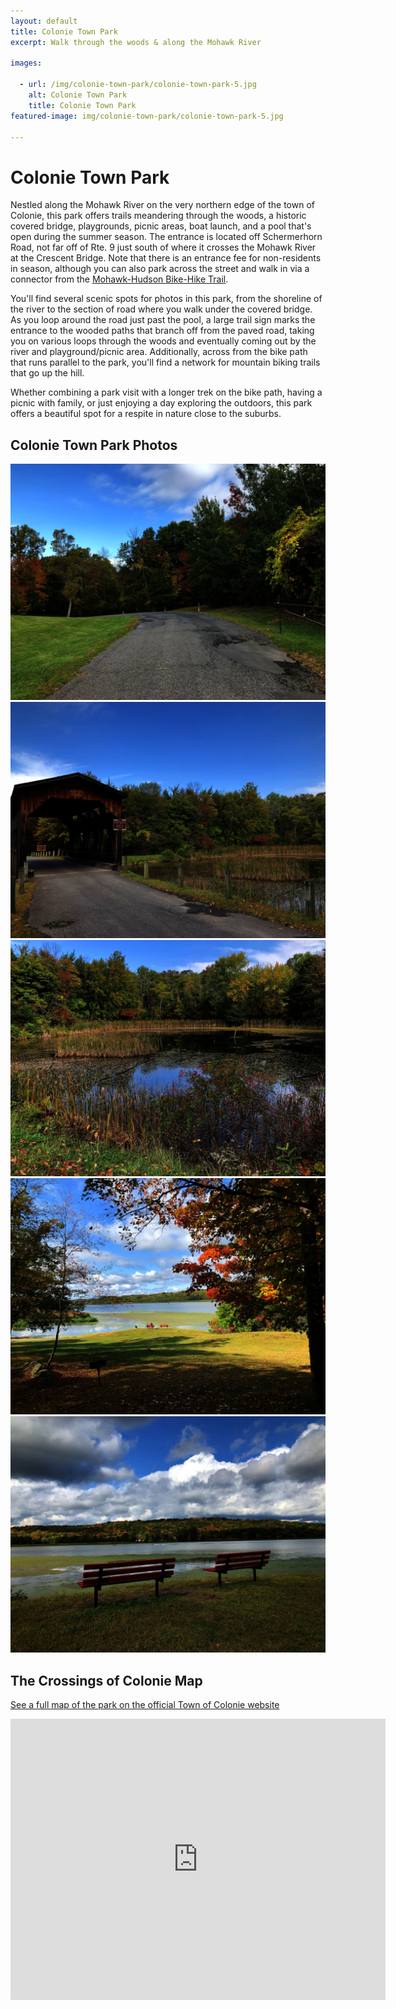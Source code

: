```yaml
---
layout: default
title: Colonie Town Park
excerpt: Walk through the woods & along the Mohawk River

images:

  - url: /img/colonie-town-park/colonie-town-park-5.jpg
    alt: Colonie Town Park
    title: Colonie Town Park
featured-image: img/colonie-town-park/colonie-town-park-5.jpg

---
```


<h1>Colonie Town Park</h1>

<p>Nestled along the Mohawk River on the very northern edge of the town of Colonie, this park offers trails meandering through the woods, a historic covered bridge, playgrounds, picnic areas, boat launch, and a pool that's open during the summer season. The entrance is located off Schermerhorn Road, not far off of Rte. 9 just south of where it crosses the Mohawk River at the Crescent Bridge. Note that there is an entrance fee for non-residents in season, although you can also park across the street and walk in via a connector from the <a href="https://newyorktrailheads.com/2016/06/04/Mohawk-Hudson-Bike-Hike-Trail.html">Mohawk-Hudson Bike-Hike Trail</a>.</p>

<p>You'll find several scenic spots for photos in this park, from the shoreline of the river to the section of road where you walk under the covered bridge. As you loop around the road just past the pool, a large trail sign marks the entrance to the wooded paths that branch off from the paved road, taking you on various loops through the woods and eventually coming out by the river and playground/picnic area. Additionally, across from the bike path that runs parallel to the park, you'll find a network for mountain biking trails that go up the hill.</p>

<p>Whether combining a park visit with a longer trek on the bike path, having a picnic with family, or just enjoying a day exploring the outdoors, this park offers a beautiful spot for a respite in nature close to the suburbs.</p>

<h2>Colonie Town Park Photos</h2>

<div class="fotorama" data-nav="thumbs" data-width="100%"
                     data-ratio="800/600"
                     data-min-width="100%"
                     data-max-width="1000"
                     data-min-height="300"
                     data-max-height="100%" 
             data-arrows="true">
<img src="/img/colonie-town-park/colonie-town-park-1.jpg" alt="Colonie Town Park Trail">
<img src="/img/colonie-town-park/colonie-town-park-2.jpg" alt="Covered Bridge">
<img src="/img/colonie-town-park/colonie-town-park-3.jpg" alt="Pond">
<img src="/img/colonie-town-park/colonie-town-park-4.jpg" alt="Mohawk River in Fall">
<img src="/img/colonie-town-park/colonie-town-park-5.jpg" alt="Benches by Mohawk River">
</div>

<h2 id="trailmap">The Crossings of Colonie Map</h2>

<p>
<a href="https://www.colonie.org/departments/parksandrec/thecrossings/">See a full map of the park on the official Town of Colonie website</a></p>

<div class="google-maps">
<iframe src="https://www.google.com/maps/embed?pb=!1m18!1m12!1m3!1d887.1513310744566!2d-73.7447815997588!3d42.79538019192142!2m3!1f0!2f0!3f0!3m2!1i1024!2i768!4f13.1!3m3!1m2!1s0x89de11f4d2ceeba1%3A0xf971c4ecef371bd7!2sColonie%20Mohawk%20River%20Park%20and%20Pool%20Complex!5e0!3m2!1sen!2sus!4v1708352159593!5m2!1sen!2sus" width="600" height="450" style="border:0;" allowfullscreen="" loading="lazy" referrerpolicy="no-referrer-when-downgrade"></iframe>
